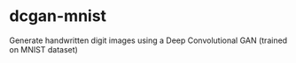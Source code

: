 # dcgan-mnist
Generate handwritten digit images using a Deep Convolutional GAN (trained on MNIST dataset)

